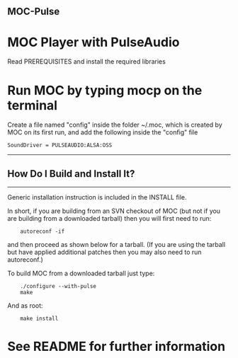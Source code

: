 ## MOC-Pulse

# MOC Player with PulseAudio

Read PREREQUISITES and install the required libraries

# Run MOC by typing mocp on the terminal

Create a file named "config" inside the folder ~/.moc, which is created by MOC on its first run, and add the following inside the "config" file

    SoundDriver = PULSEAUDIO:ALSA:OSS


--------------------------------------------------------------------------------
## How Do I Build and Install It?
--------------------------------------------------------------------------------

Generic installation instruction is included in the INSTALL file.

In short, if you are building from an SVN checkout of MOC (but not if you
are building from a downloaded tarball) then you will first need to run:

	    autoreconf -if

and then proceed as shown below for a tarball.  (If you are using the
tarball but have applied additional patches then you may also need to run
autoreconf.)

To build MOC from a downloaded tarball just type:

        ./configure --with-pulse
        make

And as root:

        make install
    
# See README for further information
